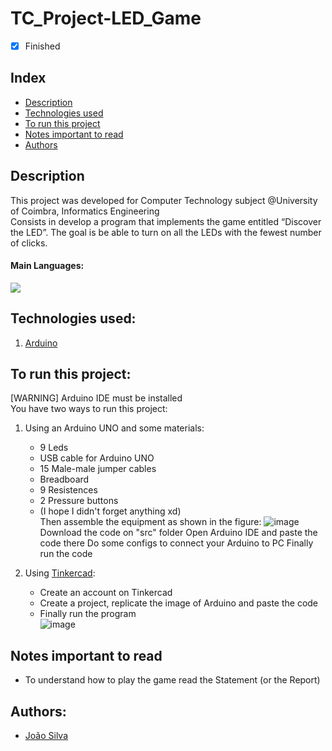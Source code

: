# TC_Project-LED_Game

- [x] Finished

## Index
- [Description](#description)
- [Technologies used](#technologies-used)
- [To run this project](#to-run-this-project)
- [Notes important to read](#notes-important-to-read)
- [Authors](#authors)

## Description
This project was developed for Computer Technology subject @University of Coimbra, Informatics Engineering <br>
Consists in develop a program that implements the game entitled “Discover the LED”. The goal is be able to turn on all the LEDs with the fewest number of clicks.

#### Main Languages:
![](https://img.shields.io/badge/Arduino-00979D?style=flat&logo=Arduino&logoColor=white)

## Technologies used:
1. [Arduino](https://www.arduino.cc/en/software)

## To run this project:
[WARNING] Arduino IDE must be installed<br>
You have two ways to run this project:
1. Using an Arduino UNO and some materials:
   * 9 Leds
   * USB cable for Arduino UNO
   * 15 Male-male jumper cables 
   * Breadboard
   * 9 Resistences
   * 2 Pressure buttons
   * (I hope I didn't forget anything xd)<br>
   Then assemble the equipment as shown in the figure:
    ![image](https://i.imgur.com/lunKMbo.png)<br>
   Download the code on "src" folder
   Open Arduino IDE and paste the code there
   Do some configs to connect your Arduino to PC 
   Finally run the code

2. Using [Tinkercad](https://www.tinkercad.com/):<br>
   * Create an account on Tinkercad
   * Create a project, replicate the image of Arduino and paste the code
   * Finally run the program<br>
     ![image](https://i.imgur.com/czUvxpx.png)<br>

## Notes important to read
- To understand how to play the game read the Statement (or the Report)

## Authors:
- [João Silva](https://github.com/ikikara)
